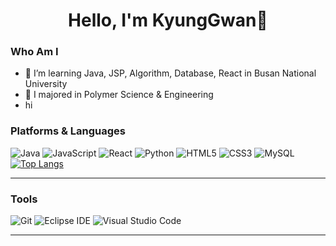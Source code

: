 <div align=center><h1>Hello, I'm KyungGwan👋</h1></div>

### Who Am I
- 🌱 I’m learning Java, JSP, Algorithm, Database, React in Busan National University
- 🥇 I majored in Polymer Science & Engineering
- hi



### Platforms & Languages
![Java](https://img.shields.io/badge/Java-007396.svg?&style=for-the-badge&logo=Java&logoColor=white)
![JavaScript](https://img.shields.io/badge/JavaScript-F7DF1E.svg?&style=for-the-badge&logo=JavaScript&logoColor=white)
![React](https://img.shields.io/badge/React-61DAFB.svg?&style=for-the-badge&logo=React&logoColor=white)
![Python](https://img.shields.io/badge/Python-3776AB.svg?&style=for-the-badge&logo=Python&logoColor=white)
![HTML5](https://img.shields.io/badge/HTML5-E34F26.svg?&style=for-the-badge&logo=HTML5&logoColor=white)
![CSS3](https://img.shields.io/badge/CSS3-1572B6.svg?&style=for-the-badge&logo=CSS3&logoColor=white)
![MySQL](https://img.shields.io/badge/MySQL-4479A1.svg?&style=for-the-badge&logo=MySQL&logoColor=white)
[![Top Langs](https://github-readme-stats.vercel.app/api/top-langs/?username=kyunggwan&layout=compact)](https://github.com/kyunggwan/github-readme-stats)
***
### Tools
![Git](https://img.shields.io/badge/Git-F05032.svg?&style=for-the-badge&logo=Git&logoColor=white)
![Eclipse IDE](https://img.shields.io/badge/Eclipse%20IDE-2C2255.svg?&style=for-the-badge&logo=Eclipse%20IDE&logoColor=white)
![Visual Studio Code](https://img.shields.io/badge/Visual%20Studio%20Code-007ACC.svg?&style=for-the-badge&logo=Visual%20Studio%20Code&logoColor=white)
***
<!-- ### Activity Graph 
[![Ashutosh's github activity graph](https://activity-graph.herokuapp.com/graph?username=kyunggwan&theme=nord)](https://github.com/ashutosh00710/github-readme-activity-graph)
 *** -->

<!--

![Spring](https://img.shields.io/badge/Spring-6DB33F.svg?&style=for-the-badge&logo=Spring&logoColor=white)


깃허브 스탯, 테마 종류는 dark, dadical, merko, gruvbox, tokyonight, onedark, cobalt, synthwave, highcontrast, dracula
 ![Anurag's GitHub stats](https://github-readme-stats.vercel.app/api?username=kyunggwan&show_icons=true&theme=dracula)

- 🔭 I’m currently working on ...
- 🌱 I’m currently learning ...
- 👯 I’m looking to collaborate on ...
- 🤔 I’m looking for help with ...
- 💬 Ask me about ...
- 📫 How to reach me: ...
- 😄 Pronouns: ...
- ⚡ Fun fact: ...
-->
